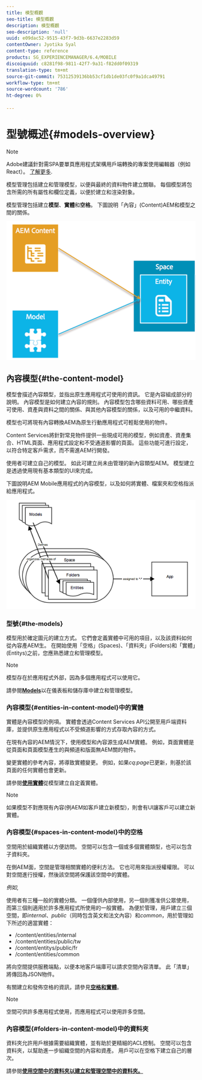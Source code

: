 ```yaml
---
title: 模型概觀
seo-title: 模型概觀
description: 模型概觀
seo-description: 'null'
uuid: e09dac52-9515-43f7-9d3b-6637e2283d59
contentOwner: Jyotika Syal
content-type: reference
products: SG_EXPERIENCEMANAGER/6.4/MOBILE
discoiquuid: c8281f98-9811-42f7-9a31-f82dd0f09319
translation-type: tm+mt
source-git-commit: 75312539136bb53cf1db1de03fc0f9a1dca49791
workflow-type: tm+mt
source-wordcount: '786'
ht-degree: 0%

---
```



# 型號概述{#models-overview}

>[!NOTE]
>
>Adobe建議針對需SPA要單頁應用程式架構用戶端轉換的專案使用編輯器（例如React）。 [了解更多](/help/sites-developing/spa-overview.md).

模型管理包括建立和管理模型，以便與最終的資料物件建立關聯。 每個模型將包含所需的所有屬性和欄位定義，以便於建立和渲染對象。

模型管理包括建立&#x200B;**模型**、**實體**&#x200B;和&#x200B;**空格**。 下圖說明「內容」(Content)AEM和模型之間的關係。

![chlimage_1-81](assets/chlimage_1-81.png)

## 內容模型{#the-content-model}

模型會描述內容類型，並指出原生應用程式可使用的資訊。 它是內容組成部分的說明。 內容模型是如何建立內容的規則。 內容模型包含哪些資料可用、哪些資產可使用、資產與資料之間的關係、與其他內容模型的關係，以及可用的中繼資料。

模型也可將現有內容轉換AEM為原生行動應用程式可輕鬆使用的物件。

Content Services將針對常見物件提供一些現成可用的模型，例如資產、資產集合、HTML頁面、應用程式設定和不受通道影響的頁面。 這些功能可進行設定，以符合特定客戶需求，而不需進AEM行開發。

使用者可建立自己的模型。 如此可建立尚未由管理的新內容類型AEM。 模型建立是透過使用現有基本類型的UI來完成。

下圖說明AEM Mobile應用程式的內容模型，以及如何將實體、檔案夾和空格指派給應用程式。

![chlimage_1-82](assets/chlimage_1-82.png)

### 型號{#the-models}

模型用於確定圖元的建立方式。 它們會定義實體中可用的項目，以及該資料如何從內容產AEM生。 在開始使用「空格」(Spaces)、「資料夾」(Folders)和「實體」(Entitys)之前，您應熟悉建立和管理模型。

>[!NOTE]
>
>模型存在於應用程式外部，因為多個應用程式可以使用它。


請參閱&#x200B;**[Models](/help/mobile/administer-mobile-apps.md)**&#x200B;以在儀表板和儲存庫中建立和管理模型。

### 內容模型{#entities-in-content-model}中的實體

實體是內容模型的例項。 實體會透過Content Services API公開至用戶端資料庫，並提供原生應用程式以不受頻道影響的方式存取內容的方式。

在現有內容的AEM情況下，使用模型和內容源生成AEM實體。 例如，頁面實體是從頁面和頁面模型產生的與頻道和版面無AEM關的物件。

變更實體的參考內容，將導致實體變更。 例如，如果&#x200B;*cq:page*&#x200B;已更新，則基於該頁面的任何實體也會更新。

請參閱&#x200B;**[使用實體](/help/mobile/spaces-and-entities.md)**&#x200B;從模型建立自定義實體。

>[!NOTE]
>
>如果模型不對應現有內容(例AEM如客戶建立新模型)，則會有UI讓客戶可以建立新實體。


### 內容模型{#spaces-in-content-model}中的空格

空間用於組織實體以方便訪問。 空間可以包含一個或多個實體類型，也可以包含子資料夾。

在側AEM面，空間是管理相關實體的便利方法。 它也可用來指派授權權限。 可以對空間進行授權，然後該空間將保護該空間中的實體。

*例如*,

使用者有三種一般的實體分類。 一個僅供內部使用，另一個則獲准供公眾使用，而第三個則適用於許多應用程式所使用的一般實體。 為便於管理，用戶建立三個空間，即&#x200B;*internal*、*public*（同時包含英文和法文內容）和&#x200B;*common*，用於管理如下所述的適當實體：

* /content/entities/internal
* /content/entities/public/tw
* /content/entitys/public/fr
* /content/entities/common

將向空間提供服務端點，以便本地客戶端庫可以請求空間內容清單。 此「清單」將傳回為JSON物件。

有關建立和發佈空格的資訊，請參見&#x200B;**[空格和實體](/help/mobile/spaces-and-entities.md)**。

>[!NOTE]
>
>空間可供許多應用程式使用，而應用程式可以使用許多空間。

### 內容模型{#folders-in-content-model}中的資料夾

資料夾允許用戶根據需要組織實體，並有助於更精細的ACL控制。 空間可以包含資料夾，以幫助進一步組織空間的內容和資產。 用戶可以在空格下建立自己的層次。

請參閱&#x200B;**[使用空間中的資料夾以建立和管理空間中的資料夾。](/help/mobile/spaces-and-entities.md)**
